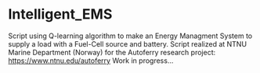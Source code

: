 # Intelligent_EMS
Script using Q-learning algorithm to make an Energy Managment System to supply a load with a Fuel-Cell source and battery.
Script realized at NTNU Marine Department (Norway) for the Autoferry research project: https://www.ntnu.edu/autoferry
Work in progress...
